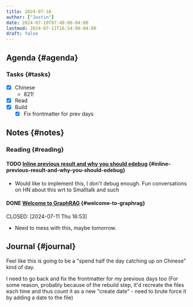 ```yaml
---
title: 2024-07-10
author: ["Justin"]
date: 2024-07-10T07:49:00-04:00
lastmod: 2024-07-11T16:54:00-04:00
draft: false
---
```


<div class="outline-1 jvc">

## Agenda {#agenda}

<div class="outline-2 jvc">

### Tasks {#tasks}

-   [X] Chinese
    -   821!
-   [X] Read
-   [X] Build
    -   [X] Fix frontmatter for prev days

</div>

</div>

<div class="outline-1 jvc">

## Notes {#notes}

<div class="outline-2 jvc">

### Reading {#reading}

<div class="outline-3 jvc">

#### <span class="org-todo todo TODO">TODO</span> [Inline previous result and why you should edebug](https://xenodium.com/inline-previous-result-and-why-you-should-edebug/) {#inline-previous-result-and-why-you-should-edebug}

-   Would like to implement this, I don't debug enough. Fun conversations on HN about this wrt to Smalltalk and such

</div>

<div class="outline-3 jvc">

#### <span class="org-todo done DONE">DONE</span> [Welcome to GraphRAG](https://microsoft.github.io/graphrag/) {#welcome-to-graphrag}

<p><span class="timestamp-wrapper"><span class="timestamp-kwd">CLOSED:</span> <span class="timestamp">[2024-07-11 Thu 16:53]</span></span></p>

-   Need to mess with this, maybe tomorrow.

</div>

</div>

</div>

<div class="outline-1 jvc">

## Journal {#journal}

Feel like this is going to be a "spend half the day catching up on Chinese"
kind of day.

I need to go back and fix the frontmatter for my previous days too
(For some reason, probably because of the rebuild step, it'd recreate the files
each time and thus count it as a new "create date" - need to brute force it by
adding a date to the file)

</div>
